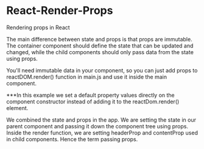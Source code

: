 # React-Render-Props
Rendering props in React

The main difference between state and props is that props are immutable. The container component should define the state that can be updated and changed, while the child components should only pass data from the state using props.

You'll need immutable data in your component, so you can just add props to reactDOM.render() function in main.js and use it inside  the main component.
 
 ***In this example we set a default property values directly on the component constructor instead of adding it to the reactDom.render() element.


We combined the state and props in the app. We are setting the state in our parent component and passing it down the component tree using props. Inside the render function, we are setting headerProp and contentProp used in child components. Hence the term passing props.

